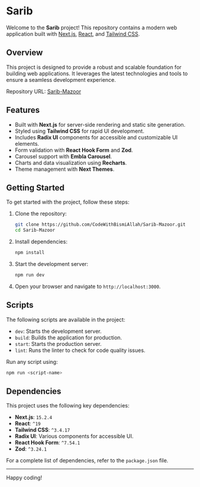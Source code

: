# Sarib

Welcome to the **Sarib** project! This repository contains a modern web application built with [Next.js](https://nextjs.org/), [React](https://reactjs.org/), and [Tailwind CSS](https://tailwindcss.com/).  


## Overview

This project is designed to provide a robust and scalable foundation for building web applications. It leverages the latest technologies and tools to ensure a seamless development experience.

Repository URL: [Sarib-Mazoor](https://github.com/CodeWithBismiAllah/Sarib-Mazoor.git)

## Features

- Built with **Next.js** for server-side rendering and static site generation.
- Styled using **Tailwind CSS** for rapid UI development.
- Includes **Radix UI** components for accessible and customizable UI elements.
- Form validation with **React Hook Form** and **Zod**.
- Carousel support with **Embla Carousel**.
- Charts and data visualization using **Recharts**.
- Theme management with **Next Themes**.

## Getting Started

To get started with the project, follow these steps:

1. Clone the repository:
    ```bash
    git clone https://github.com/CodeWithBismiAllah/Sarib-Mazoor.git
    cd Sarib-Mazoor
    ```

2. Install dependencies:
    ```bash
    npm install
    ```

3. Start the development server:
    ```bash
    npm run dev
    ```

4. Open your browser and navigate to `http://localhost:3000`.

## Scripts

The following scripts are available in the project:

- `dev`: Starts the development server.
- `build`: Builds the application for production.
- `start`: Starts the production server.
- `lint`: Runs the linter to check for code quality issues.

Run any script using:
```bash
npm run <script-name>
```

## Dependencies

This project uses the following key dependencies:

- **Next.js**: `15.2.4`
- **React**: `^19`
- **Tailwind CSS**: `^3.4.17`
- **Radix UI**: Various components for accessible UI.
- **React Hook Form**: `^7.54.1`
- **Zod**: `^3.24.1`

For a complete list of dependencies, refer to the `package.json` file.


---  

Happy coding! 